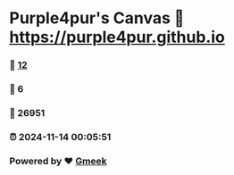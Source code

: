 # Purple4pur's Canvas :link: https://purple4pur.github.io 
### :page_facing_up: [12](https://purple4pur.github.io/tag.html) 
### :speech_balloon: 6 
### :hibiscus: 26951 
### :alarm_clock: 2024-11-14 00:05:51 
### Powered by :heart: [Gmeek](https://github.com/Meekdai/Gmeek)
